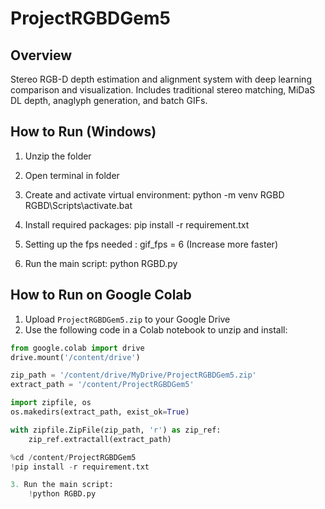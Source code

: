 # ProjectRGBDGem5

## Overview
Stereo RGB-D depth estimation and alignment system with deep learning comparison and visualization. Includes traditional stereo matching, MiDaS DL depth, anaglyph generation, and batch GIFs.


## How to Run (Windows)

1. Unzip the folder
2. Open terminal in folder

3. Create and activate virtual environment:
python -m venv RGBD
RGBD\Scripts\activate.bat

4. Install required packages:
pip install -r requirement.txt

5. Setting up the fps needed :
gif_fps = 6 (Increase more faster)

6. Run the main script:
python RGBD.py


## How to Run on Google Colab

1. Upload `ProjectRGBDGem5.zip` to your Google Drive
2. Use the following code in a Colab notebook to unzip and install:
```python
from google.colab import drive
drive.mount('/content/drive')

zip_path = '/content/drive/MyDrive/ProjectRGBDGem5.zip'
extract_path = '/content/ProjectRGBDGem5'

import zipfile, os
os.makedirs(extract_path, exist_ok=True)

with zipfile.ZipFile(zip_path, 'r') as zip_ref:
    zip_ref.extractall(extract_path)

%cd /content/ProjectRGBDGem5
!pip install -r requirement.txt  

3. Run the main script:
    !python RGBD.py